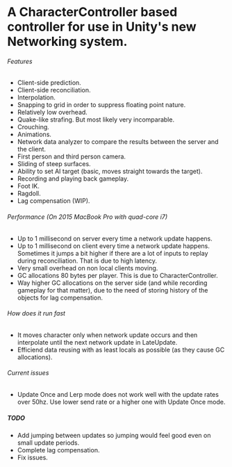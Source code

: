 # A CharacterController based controller for use in Unity's new Networking system.

###### Features
- Client-side prediction.
- Client-side reconciliation.
- Interpolation.
- Snapping to grid in order to suppress floating point nature.
- Relatively low overhead.
- Quake-like strafing. But most likely very incomparable.
- Crouching.
- Animations.
- Network data analyzer to compare the results between the server and the client.
- First person and third person camera.
- Sliding of steep surfaces.
- Ability to set AI target (basic, moves straight towards the target).
- Recording and playing back gameplay.
- Foot IK.
- Ragdoll.
- Lag compensation (WIP).

###### Performance (On 2015 MacBook Pro with quad-core i7)
- Up to 1 millisecond on server every time a network update happens.
- Up to 1 millisecond on client every time a network update happens. Sometimes it jumps a bit higher if there are a lot of inputs to replay during reconciliation. That is due to high latency.
- Very small overhead on non local clients moving.
- GC allocations 80 bytes per player. This is due to CharacterController.
- Way higher GC allocations on the server side (and while recording gameplay for that matter), due to the need of storing history of the objects for lag compensation.

###### How does it run fast
- It moves character only when network update occurs and then interpolate until the next network update in LateUpdate.
- Efficiend data reusing with as least locals as possible (as they cause GC allocations).

###### Current issues
- Update Once and Lerp mode does not work well with the update rates over 50hz. Use lower send rate or a higher one with Update Once mode.

##### TODO
- Add jumping between updates so jumping would feel good even on small update periods.
- Complete lag compensation.
- Fix issues.
